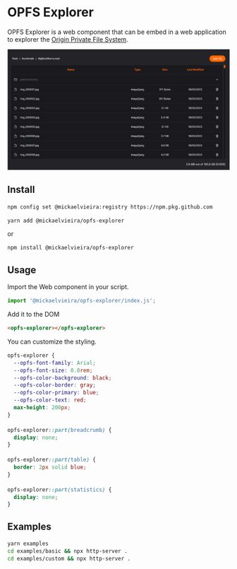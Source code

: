 # OPFS Explorer

OPFS Explorer is a web component that can be embed in a web application to explorer the [Origin Private File System](https://developer.mozilla.org/en-US/docs/Web/API/File_System_Access_API#origin_private_file_system).

<img src="./docs/assets/opfs-explorer.png" width="800px">

## Install

```sh
npm config set @mickaelvieira:registry https://npm.pkg.github.com
```

```sh
yarn add @mickaelvieira/opfs-explorer
```
or

```sh
npm install @mickaelvieira/opfs-explorer
```

## Usage

Import the Web component in your script.

```ts
import '@mickaelvieira/opfs-explorer/index.js';
```

Add it to the DOM

```html
<opfs-explorer></opfs-explorer>
```

You can customize the styling.

```css
opfs-explorer {
  --opfs-font-family: Arial;
  --opfs-font-size: 0.8rem;
  --opfs-color-background: black;
  --opfs-color-border: gray;
  --opfs-color-primary: blue;
  --opfs-color-text: red;
  max-height: 200px;
}

opfs-explorer::part(breadcrumb) {
  display: none;
}

opfs-explorer::part(table) {
  border: 2px solid blue;
}

opfs-explorer::part(statistics) {
  display: none;
}
```

## Examples

```sh
yarn examples
cd examples/basic && npx http-server .
cd examples/custom && npx http-server .
```
